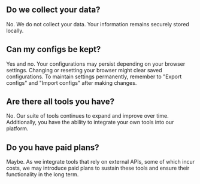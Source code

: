 ## Do we collect your data?

No. We do not collect your data. Your information remains securely stored locally.

## Can my configs be kept?

Yes and no. Your configurations may persist depending on your browser settings. Changing or resetting your browser might clear saved configurations. To maintain settings permanently, remember to "Export configs" and "Import configs" after making changes.

## Are there all tools you have?

No. Our suite of tools continues to expand and improve over time. Additionally, you have the ability to integrate your own tools into our platform.

## Do you have paid plans?

Maybe. As we integrate tools that rely on external APIs, some of which incur costs, we may introduce paid plans to sustain these tools and ensure their functionality in the long term.